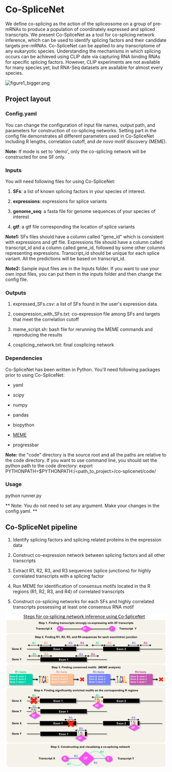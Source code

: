 # Co-SpliceNet #
We define co-splicing as the action of the spliceosome on a group of pre-mRNAs to produce a population of coordinately expressed and spliced transcripts. We present Co-SpliceNet as a tool for co-splicing network inference, which can be used to identify splicing factors and their candidate targets pre-mRNAs. Co-SpliceNet can be applied to any transcriptome of any eukaryotic species. Understanding the mechanisms in which splicing occurs can be achieved using CLIP date via capturing RNA binding RNAs for specific splicing factors. However, CLIP experiments are not available for many species yet, but RNA-Seq datasets are available for almost every species.

![figure1_bigger.png]((https://github.com/Delasa/co-spliceNet/blob/master/images/figure1_bigger.png))

## Project layout ##
### Config.yaml ###
You can change the configuration of input file names, output path, and parameters for construction of co-splicing networks. 
Setting part in the config file demonstrates all different parameters used in Co-SpliceNet including R lengths, correlation cutoff, and *de novo* motif discovery (MEME).

**Note:** If mode is set to 'demo', only the co-splicing network will be constructed for one SF only. 

### Inputs ###
You will need following files for using Co-SpliceNet:

1.  **SFs**: a list of known splicing factors in your species of interest. 

2. **expressions**: expressions for splice variants

3. **genome_seq**: a fasta file for genome sequences of your species of interest

4. **gtf**: a gtf file corresponding the location of splice variants

**Note1:** SFs files should have a column called "gene_id" which is consistent with expressions and gtf file. Expressions file should have a column called transcript_id and a column called gene_id, followed by some other columns representing expressions. Transcript_id should be unique for each splice variant. All the predictions will be based on transcript_id. 

**Note2:** Sample input files are in the Inputs folder. If you want to use your own input files, you can put them in the inputs folder and then change the config file.

### Outputs ###

1. expressed_SFs.csv: a list of SFs found in the user's expression data.

2. coexpression_with_SFs.txt: co-expression file among SFs and targets that meet the correlation cutoff

3. meme_script.sh: bash file for rerunning the MEME commands and reproducing the results

4. cosplicing_network.txt: final cosplicing network


### Dependencies ###

Co-SpliceNet has been written in Python. You'll need following packages prior to using Co-SpliceNet:

* yaml

* scipy

* numpy

* pandas

* biopython

* [MEME](http://meme-suite.org/doc/meme.html?man_type=web)

* progressbar

**Note:** the "code" directory is the source root and all the paths are relative to the code directory. If you want to use command line, you should set the python path to the code directory:
export PYTHONPATH=$PYTHONPATH:/<path_to_project>/co-splicenet/code/


### Usage ###
python runner.py

** Note: You do not need to set any argument. Make your changes in the config.yaml. ** 

## Co-SpliceNet pipeline ##

1. Identify splicing factors and splicing related proteins in the expression data

2. Construct co-expression network between splicing factors and all other transcripts

3. Extract R1, R2, R3, and R3 sequences (splice junctions) for highly correlated transcripts with a splicing factor

4. Run MEME for identification of consensus motifs located in the R regions (R1, R2, R3, and R4) of correlated transcripts

5. Construct co-splicing networks for each SFs and highly correlated transcripts possessing at least one consensus RNA motif 

![Figure2_bigger.png](https://github.com/Delasa/co-spliceNet/blob/master/images/Figure2_bigger.png)
